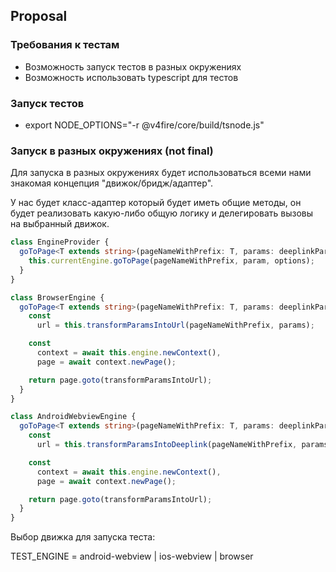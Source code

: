 ## Proposal

### Требования к тестам

- Возможность запуск тестов в разных окружениях
- Возможность использовать typescript для тестов

### Запуск тестов

- export NODE_OPTIONS="-r @v4fire/core/build/tsnode.js"

### Запуск в разных окружениях (not final)

Для запуска в разных окружениях будет использоваться всеми нами знакомая концепция "движок/бридж/адаптер".

У нас будет класс-адаптер который будет иметь общие методы, он будет реализовать какую-либо общую логику и делегировать
вызовы на выбранный движок.

```typescript
class EngineProvider {
  goToPage<T extends string>(pageNameWithPrefix: T, params: deeplinkParams[T], options: GoToPageOptions): Promise<void> {
    this.currentEngine.goToPage(pageNameWithPrefix, param, options);
  }
}

class BrowserEngine {
  goToPage<T extends string>(pageNameWithPrefix: T, params: deeplinkParams[T], options: GoToPageOptions): Promise<void> {
    const
      url = this.transformParamsIntoUrl(pageNameWithPrefix, params);

    const
      context = await this.engine.newContext(),
      page = await context.newPage();

    return page.goto(transformParamsIntoUrl);
  }
}

class AndroidWebviewEngine {
  goToPage<T extends string>(pageNameWithPrefix: T, params: deeplinkParams[T], options: GoToPageOptions): Promise<void> {
    const
      url = this.transformParamsIntoDeeplink(pageNameWithPrefix, params);

    const
      context = await this.engine.newContext(),
      page = await context.newPage();

    return page.goto(transformParamsIntoUrl);
  }
}
```

Выбор движка для запуска теста:

TEST_ENGINE = android-webview | ios-webview | browser
